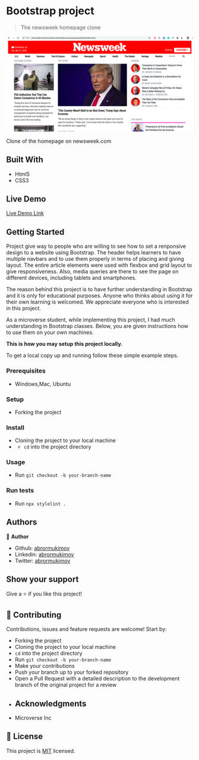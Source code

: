 # Bootstrap project

> The newsweek homepage clone


![screenshot](/images/screenshot.png)


Clone of the homepage on newsweek.com

## Built With

- Html5
- CSS3

## Live Demo

[Live Demo Link](https://rawcdn.githack.com/abrormukimov/newsweek-bts/5cf73ff2e3f51c3892a89f75b3ab532879038dab/index.html)

## Getting Started

  Project give way to people who are willing to see how to set a renponsive design to a website using Bootstrap. The header helps learners to have multiple navbars and to use them properly in terms of placing and giving layout. The entire article elements were used with flexbox and grid layout to give responsiveness. Also, media queries are there to see the page on different devices, including tablets and smartphones.

  The reason behind this project is to have further understanding in Bootstrap and it is only for educational purposes. Anyone who thinks about using it for their own learning is welcomed. We appreciate everyone who is interested in this project.

  As a microverse student, while implementing this project, I had much understanding in Bootstrap classes. Below, you are given instructions how to use them on your own machines.

**This is how you may setup this project locally.**


To get a local copy up and running follow these simple example steps.

### Prerequisites
  * Windows,Mac, Ubuntu

### Setup
* Forking the project

### Install
* Cloning the project to your local machine
* * `cd` into the project directory

### Usage
* Run `git checkout -b your-branch-name`

### Run tests
* Run `npx stylelint .`



## Authors

👤 **Author**

- Github: [abrormukimov](https://github.com/abrormukimov)
- Linkedin: [abrormukimov](https://www.linkedin.com/in/abrormukimov)
- Twitter: [abrormukimov](https://www.twitter.com/abrormukimov)

## Show your support

Give a ⭐️ if you like this project!

## 🤝 Contributing

Contributions, issues and feature requests are welcome! Start by:
* Forking the project
* Cloning the project to your local machine
* `cd` into the project directory
* Run `git checkout -b your-branch-name`
* Make your contributions
* Push your branch up to your forked repository
* Open a Pull Request with a detailed description to the development branch of the original project for a review
* ## Acknowledgments

- Microverse Inc

## 📝 License

This project is [MIT](https://opensource.org/licenses/MIT) licensed.
